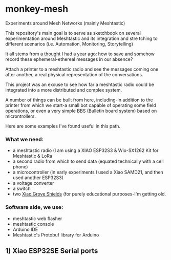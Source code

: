 # monkey-mesh
Experiments around Mesh Networks (mainly Meshtastic)

This repository's main goal is to serve as sketchbook on several experimentation around Meshtastic and its integration and stre tching to different scenarios (i.e. Automation, Monitoring, Storytelling)

It all stems from [a thought](https://www.reddit.com/r/meshtastic/comments/1d07e7j/meshtastic_thermal_printer_ticker_tape_node/) I had a year ago: how to save and somehow record these ephemeral-ethereal messages in our absence?

Attach a printer to a meshtastic radio and see the messages coming one after another, a real physical representation of the conversations.

This project was an excuse to see how far a meshtastic radio could be integrated into a more distributed and complex system. 

A number of things can be built from here, including-in addition to the printer from which we start-a small bot capable of operating some field operations, or even a very simple BBS (Bulletin board system) based on microntrollers. 

Here are some examples I've found useful in this path. 

### What we need: 
- a meshtastic radio (I am using a XIAO ESP32S3 & Wio-SX1262 Kit for Meshtastic & LoRa
- a second radio from which to send data (equated technically with a cell phone)
- a microcontroller (in early experiments I used a Xiao SAMD21, and then used another ESP32S3)
- a voltage converter
- a switch
- two [Xiao Grove Shields](https://wiki.seeedstudio.com/Grove-Shield-for-Seeeduino-XIAO-embedded-battery-management-chip/) (for purely educational purposes-I'm getting old. 

### Software side, we use:
- meshtastic web flasher
- meshtastic console
- Arduino IDE
- Meshtastic's Protobuf library for Arduino



## 1) Xiao ESP32SE Serial ports

